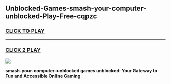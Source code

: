 
## Unblocked-Games-smash-your-computer-unblocked-Play-Free-cqpzc
<h3>
<a href="https://premium76.site?title=smash-your-computer-unblocked&ref=23A">CLICK TO PLAY</a></h3>
<hr>

<h3>
<a href="https://premium76.site?title=smash-your-computer-unblocked&ref=23A">CLICK 2 PLAY</a>
  
</h3>

<a href="https://premium76.site?title=smash-your-computer-unblocked&ref=23A"><img src="https://clearcache.store/games.png"></a>


**smash-your-computer-unblocked games unblocked: Your Gateway to Fun and Accessible Online Gaming**
